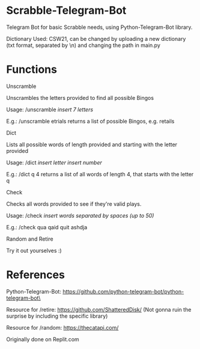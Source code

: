 # Scrabble-Telegram-Bot
 Telegram Bot for basic Scrabble needs, using Python-Telegram-Bot library.
 
 Dictionary Used: CSW21, can be changed by uploading a new dictionary (txt format, separated by \n) and changing the path in main.py
 
# Functions
 Unscramble
 
 Unscrambles the letters provided to find all possible Bingos
 
 Usage: /unscramble *insert 7 letters*
 
 E.g.: /unscramble etrials returns a list of possible Bingos, e.g. retails
 
 
 Dict
 
 Lists all possible words of length provided and starting with the letter provided
 
 Usage: /dict *insert letter* *insert number*
 
 E.g.: /dict q 4 returns a list of all words of length 4, that starts with the letter q
 
 
 Check
 
 Checks all words provided to see if they're valid plays.
 
 Usage: /check *insert words separated by spaces (up to 50)*
 
 E.g.: /check qua qaid quit ashdja
 
 Random and Retire
 
 Try it out yourselves :)

# References
Python-Telegram-Bot: https://github.com/python-telegram-bot/python-telegram-bot\

Resource for /retire: https://github.com/ShatteredDisk/ (Not gonna ruin the surprise by including the specific library)

Resource for /random: https://thecatapi.com/

Originally done on Replit.com
